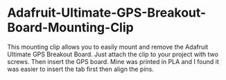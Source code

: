 Adafruit-Ultimate-GPS-Breakout-Board-Mounting-Clip
==================================================

This mounting clip allows you to easily mount and remove the Adafruit Ultimate GPS Breakout Board. Just attach the clip to your project with two screws. Then insert the GPS board. Mine was printed in PLA and I found it was easier to insert the tab first then align the pins.
